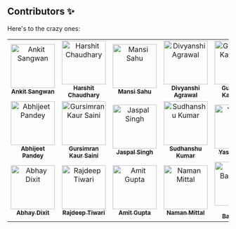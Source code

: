## Contributors ✨

Here's to the crazy ones:

<table>
  <!-- Use not more than 7 entries in a single Row -->
  <tr>
    <td align="center"><a href="https://github.com/ankitsangwan1999"><img src="https://github.com/ankitsangwan1999.png?v=4?s=100" width="100px;" alt="Ankit Sangwan"/><br /><sub><b>Ankit Sangwan</b></sub></a><br /></td>
    <td align="center"><a href="https://github.com/harshit-2007"><img src="https://github.com/Harshit-2007.png.png?v=4?s=100" width="100px;" alt="Harshit Chaudhary"/><br /><sub><b>Harshit Chaudhary</b></sub></a><br /></td>
    <td align="center"><a href="https://github.com/mansi0703"><img src="https://github.com/mansi0703.png.png?v=4?s=100" width="100px;" alt="Mansi Sahu"/><br /><sub><b>Mansi Sahu</b></sub></a><br /></td>
    <td align="center"><a href="https://github.com/Divyanshi070700"><img src="https://github.com/Divyanshi070700.png.png?v=4?s=100" width="100px;" alt="Divyanshi Agrawal"/><br /><sub><b>Divyanshi Agrawal</b></sub></a><br /></td>
    <td align="center"><a href="https://github.com/gursimran18"><img src="https://github.com/gursimran18.png.png?v=4?s=100" width="100px;" alt="Gursimran Kaur Saini"/><br /><sub><b>Gursimran Kaur Saini</b></sub></a><br /></td>
    <td align="center"><a href="https://github.com/Ashish-Verma-MNNIT"><img src="https://github.com/Ashish-Verma-MNNIT.png?v=4?s=100" width="100px;" alt="Ashish Verma"/><br /><sub><b>Ashish Verma</b></sub></a><br /></td>
    <td align="center"><a href="https://github.com/gursimran18"><img src="https://github.com/gursimran18.png.png?v=4?s=100" width="100px;" alt="Gursimran Kaur Saini"/><br /><sub><b>Gursimran Kaur Saini</b></sub></a><br /></td>
  </tr>
  
  <tr>
    <td align="center"><a href="https://github.com/abhijeetp94"><img src="https://github.com/abhijeetp94.png?v=4?s=100" width="100px;" alt="Abhijeet Pandey"/><br /><sub><b>Abhijeet Pandey</b></sub></a><br /></td>
    <td align="center"><a href="https://github.com/gursimran18"><img src="https://github.com/gursimran18.png.png?v=4?s=100" width="100px;" alt="Gursimran Kaur Saini"/><br /><sub><b>Gursimran Kaur Saini</b></sub></a><br /></td>
    <td align="center"><a href="ttps://github.com/always0p"><img src="https://github.com/always0p.png.png?v=4?s=100" width="100px;" alt="Jaspal Singh"/><br /><sub><b>Jaspal Singh</b></sub></a><br /></td> 
    <td align="center"><a href="https://github.com/sudhanshu1221"><img src="https://github.com/sudhanshu1221.png.png?v=4?s=100" width="100px;" alt="Sudhanshu Kumar"/><br /><sub><b>Sudhanshu Kumar</b></sub></a><br /></td>
    <td align="center"><a href="https://github.com/Yashikaj14"><img src="https://github.com/Yashikaj14.png.png?v=4?s=100" width="100px;" alt="Yashika Jain"/><br /><sub><b>Yashika Jain</b></sub></a><br /></td>
    <td align="center"><a href="https://github.com/shivani4208"><img src="https://github.com/shivani4208.png?v=4?s=100" width="100px;" alt="Shivani Kumari"/><br /><sub><b>Shivani Kumari</b></sub></a><br /></td>
    <td align="center"><a href="https://github.com/rdx-rockstar"><img src="https://github.com/rdx-rockstar.png.png?v=4?s=100" width="100px;" alt="Karimulla Mohammad"/><br /><sub><b>Karimulla Mohammad</b></sub></a><br /></td>
  </tr>
  <tr>
    <td align="center"><a href="https://github.com/AbhayD11"><img src="https://github.com/AbhayD11.png.png?v=4?s=100" width="100px;" alt="Abhay Dixit"/><br /><sub><b>Abhay Dixit</b></sub></a><br /></td>
    <td align="center"><a href="https://github.com/tiwarirajdeep"><img src="https://github.com/tiwarirajdeep.png.png?v=4?s=100" width="100px;" alt="Rajdeep Tiwari"/><br /><sub><b>Rajdeep Tiwari</b></sub></a><br /></td>
    <td align="center"><a href="https://github.com/AmitGupta7580"><img src="https://github.com/AmitGupta7580.png.png?v=4?s=100" width="100px;" alt="Amit Gupta"/><br /><sub><b>Amit Gupta</b></sub></a><br /></td>
    <td align="center"><a href="https://github.com/just-a-n00b"><img src="https://github.com/just-a-n00b.png.png?v=4?s=100" width="100px;" alt="Naman Mittal"/><br /><sub><b>Naman Mittal</b></sub></a><br /></td>
    <td align="center"><a href="https://github.com/kratibarkhania"><img src="https://github.com/kratibarkhania.png.png?v=4?s=100" width="100px;" alt="Krati Barkhania"/><br /><sub><b>Krati Barkhania</b></sub></a><br /></td>
 </tr>
</table>
